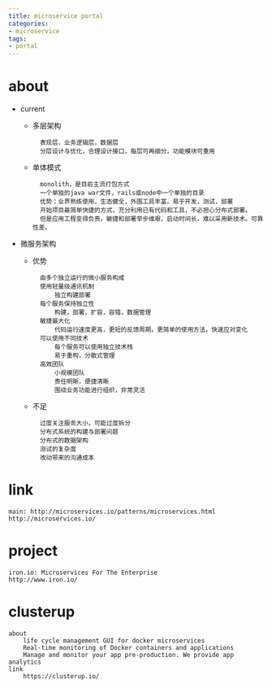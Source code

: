 ```yaml
---
title: microservice portal
categories:
- microservice
tags:
- portal
---
```


# about

- current

    - 多层架构

            表现层，业务逻辑层，数据层
            分层设计与优化，合理设计接口，每层可再细分，功能模块可重用
    
    - 单体模式

            monolith，是目前主流打包方式
            一个单独的java war文件，rails或node中一个单独的目录
            优势：业界熟练使用，生态健全，外围工具丰富。易于开发，测试，部署
            开始项目最简单快捷的方式，充分利用已有代码和工具，不必担心分布式部署。
            但是应用工程变得负责，敏捷和部署举步维艰，启动时间长，难以采用新技术。可靠性差。

- 微服务架构

    - 优势

            由多个独立运行的微小服务构成
            使用轻量级通讯机制
                独立构建部署
            每个服务保持独立性
                构建，部署，扩容，容错，数据管理
            敏捷最大化
                代码运行速度更高，更短的反馈周期，更简单的使用方法，快速应对变化
            可以使用不同技术
                每个服务可以使用独立技术栈
                易于重构，分散式管理
            高效团队
                小规模团队
                责任明晰，便捷清晰
                围绕业务功能进行组织，非常灵活

    - 不足

            过度关注服务大小，可能过度拆分
            分布式系统的构建与部署问题
            分布式的数据架构
            测试的复杂度
            改动带来的沟通成本

# link

    main: http://microservices.io/patterns/microservices.html
    http://microservices.io/

# project

    iron.io: Microservices For The Enterprise
    http://www.iron.io/ 

# clusterup

    about
        life cycle management GUI for docker microservices
        Real-time monitoring of Docker containers and applications
        Manage and monitor your app pre-production. We provide app analytics
    link
        https://clusterup.io/
        